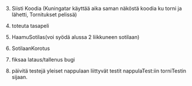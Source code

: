 3. Siisti Koodia (Kuningatar käyttää aika saman näköstä koodia ku torni ja lähetti, Tornitukset pelissä)

1. toteuta tasapeli
2. HaamuSotilas(voi syödä alussa 2 liikkuneen sotilaan)
3. SotilaanKorotus
4. fiksaa lataus/tallenus bugi
8. päivitä testejä
yleiset nappulaan liittyvät testit nappulaTest:iin torniTestin sijaan.

